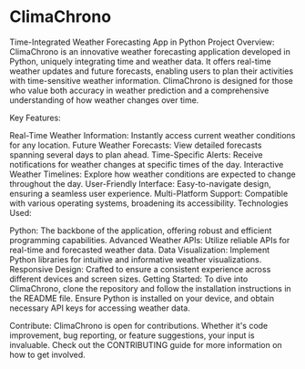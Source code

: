 # ClimaChrono
Time-Integrated Weather Forecasting App in Python
Project Overview:
ClimaChrono is an innovative weather forecasting application developed in Python, uniquely integrating time and weather data. It offers real-time weather updates and future forecasts, enabling users to plan their activities with time-sensitive weather information. ClimaChrono is designed for those who value both accuracy in weather prediction and a comprehensive understanding of how weather changes over time.

Key Features:

Real-Time Weather Information: Instantly access current weather conditions for any location.
Future Weather Forecasts: View detailed forecasts spanning several days to plan ahead.
Time-Specific Alerts: Receive notifications for weather changes at specific times of the day.
Interactive Weather Timelines: Explore how weather conditions are expected to change throughout the day.
User-Friendly Interface: Easy-to-navigate design, ensuring a seamless user experience.
Multi-Platform Support: Compatible with various operating systems, broadening its accessibility.
Technologies Used:

Python: The backbone of the application, offering robust and efficient programming capabilities.
Advanced Weather APIs: Utilize reliable APIs for real-time and forecasted weather data.
Data Visualization: Implement Python libraries for intuitive and informative weather visualizations.
Responsive Design: Crafted to ensure a consistent experience across different devices and screen sizes.
Getting Started:
To dive into ClimaChrono, clone the repository and follow the installation instructions in the README file. Ensure Python is installed on your device, and obtain necessary API keys for accessing weather data.

Contribute:
ClimaChrono is open for contributions. Whether it's code improvement, bug reporting, or feature suggestions, your input is invaluable. Check out the CONTRIBUTING guide for more information on how to get involved.



